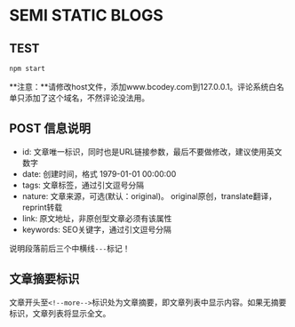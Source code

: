 # SEMI STATIC BLOGS

## TEST

```bash
npm start
```

**注意：**请修改host文件，添加www.bcodey.com到127.0.0.1。评论系统白名单只添加了这个域名，不然评论没法用。

## POST 信息说明

- id: 文章唯一标识，同时也是URL链接参数，最后不要做修改，建议使用英文数字
- date: 创建时间，格式 1979-01-01 00:00:00
- tags: 文章标签，通过引文逗号分隔
- nature: 文章来源，可选(默认：original)。 original原创，translate翻译，reprint转载
- link: 原文地址，非原创型文章必须有该属性
- keywords: SEO关键字，通过引文逗号分隔

说明段落前后三个中横线`---`标记！

## 文章摘要标识

文章开头至`<!--more-->`标识处为文章摘要，即文章列表中显示内容。如果无摘要标识，文章列表将显示全文。